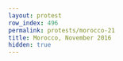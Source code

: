 ```yaml
---
layout: protest
row_index: 496
permalink: protests/morocco-21
title: Morocco, November 2016
hidden: true
---
```

